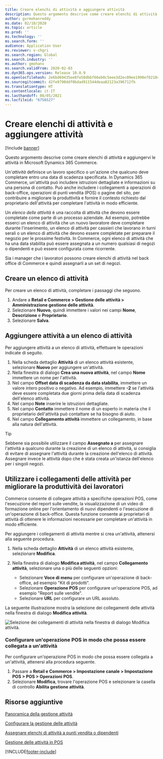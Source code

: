 ```yaml
---
title: Creare elenchi di attività e aggiungere attività
description: Questo argomento descrive come creare elenchi di attività e aggiungervi le attività in Microsoft Dynamics 365 Commerce.
author: gvrmohanreddy
ms.date: 02/10/2020
ms.topic: article
ms.prod: ''
ms.technology: ''
ms.search.form: ''
audience: Application User
ms.reviewer: v-chgri
ms.search.region: Global
ms.search.industry: ''
ms.author: gmohanv
ms.search.validFrom: 2020-02-03
ms.dyn365.ops.version: Release 10.0.9
ms.openlocfilehash: 2e6bd69435ee8fe58dbbf66eb0c5eee3d2ec09ee1998ef0218cdef643522c5bf
ms.sourcegitcommit: 42fe9790ddf0bdad911544deaa82123a396712fb
ms.translationtype: HT
ms.contentlocale: it-IT
ms.lasthandoff: 08/05/2021
ms.locfileid: "6756527"
---
```

# <a name="create-task-lists-and-add-tasks"></a>Creare elenchi di attività e aggiungere attività

[!include [banner](includes/banner.md)]

Questo argomento descrive come creare elenchi di attività e aggiungervi le attività in Microsoft Dynamics 365 Commerce.

Un'*attività* definisce un lavoro specifico o un'azione che qualcuno deve completare entro una data di scadenza specificata. In Dynamics 365 Commerce, un'attività può includere istruzioni dettagliate e informazioni su una persona di contatto. Può anche includere i collegamenti a operazioni di back-office, operazioni di punti vendita (POS) o pagine del sito, per contribuire a migliorare la produttività e fornire il contesto richiesto dal proprietario dell'attività per completare l'attività in modo efficiente.

Un *elenco delle attività* è una raccolta di attività che devono essere completate come parte di un processo aziendale. Ad esempio, potrebbe esserci un elenco di attività che un nuovo lavoratore deve completare durante l'inserimento, un elenco di attività per cassieri che lavorano in turni serali o un elenco di attività che devono essere completate per preparare il negozio per le prossime festività. In Commerce, ogni elenco di attività che ha una data stabilita può essere assegnata a un numero qualsiasi di negozi o dipendenti e può essere configurata come ricorrente.

Sia i manager che i lavoratori possono creare elenchi di attività nel back office di Commerce e quindi assegnarli a un set di negozi.

## <a name="create-a-task-list"></a>Creare un elenco di attività

Per creare un elenco di attività, completare i passaggi che seguono.

1. Andare a **Retail e Commerce \> Gestione delle attività \> Amministrazione gestione delle attività**.
1. Selezionare **Nuovo**, quindi immettere i valori nei campi **Nome**, **Descrizione** e **Proprietario**.
1. Selezionare **Salva**.

## <a name="add-tasks-to-a-task-list"></a>Aggiungere attività a un elenco di attività

Per aggiungere attività a un elenco di attività, effettuare le operazioni indicate di seguito.
 
1. Nella scheda dettaglio **Attività** di un elenco attività esistente, selezionare **Nuovo** per aggiungere un'attività.
1. Nella finestra di dialogo **Crea una nuova attività**, nel campo **Nome** immettere un nome per l'attività.
1. Nel campo **Offset data di scadenza da data stabilita**, immettere un valore intero positivo o negativo. Ad esempio, immettere **-2** se l'attività deve essere completata due giorni prima della data di scadenza dell'elenco attività.
1. Nel campo **Note** inserire le istruzioni dettagliate.
1. Nel campo **Contatto** immettere il nome di un esperto in materia che il proprietario dell'attività può contattare se ha bisogno di aiuto.
1. Nel campo **Collegamento attività** immettere un collegamento, in base alla natura dell'attività.

> [!TIP]
> Sebbene sia possibile utilizzare il campo **Assegnato a** per assegnare l'attività a qualcuno durante la creazione di un elenco di attività, si consiglia di evitare di assegnare l'attività durante la creazione dell'elenco di attività. Assegnare invece le attività dopo che è stata creata un'istanza dell'elenco per i singoli negozi.

## <a name="use-task-links-to-help-improve-worker-productivity"></a>Utilizzare i collegamenti delle attività per migliorare la produttività dei lavoratori

Commerce consente di collegare attività a specifiche operazioni POS, come l'esecuzione del report sulle vendite, la visualizzazione di un video di formazione online per l'orientamento di nuovi dipendenti o l'esecuzione di un'operazione di back-office. Questa funzione consente ai proprietari di attività di ottenere le informazioni necessarie per completare un'attività in modo efficiente.

Per aggiungere i collegamenti di attività mentre si crea un'attività, attenersi alla seguente procedura.

1. Nella scheda dettaglio **Attività** di un elenco attività esistente, selezionare **Modifica**.
1. Nella finestra di dialogo **Modifica attività**, nel campo **Collegamento attività**, selezionare una o più delle seguenti opzioni:

    - Selezionare **Voce di menu** per configurare un'operazione di back-office, ad esempio "Kit di prodotti".
    - Selezionare **Operazione POS** per configurare un'operazione POS, ad esempio "Report sulle vendite".
    - Selezionare **URL** per configurare un URL assoluto.

La seguente illustrazione mostra la selezione dei collegamenti delle attività nella finestra di dialogo **Modifica attività**.

![Selezione dei collegamenti di attività nella finestra di dialogo Modifica attività.](media/HQ-POS-Tasks-Linking.png)

### <a name="configure-a-pos-operation-so-that-it-can-be-linked-to-a-task"></a>Configurare un'operazione POS in modo che possa essere collegata a un'attività

Per configurare un'operazione POS in modo che possa essere collegata a un'attività, attenersi alla procedura seguente.

1. Passare a **Retail e Commerce \> Impostazione canale \> Impostazione POS \> POS \> Operazioni POS**.
1. Selezionare **Modifica**, trovare l'operazione POS e selezionare la casella di controllo **Abilita gestione attività**.

## <a name="additional-resources"></a>Risorse aggiuntive

[Panoramica della gestione attività](task-mgmt-overview.md)

[Configurare la gestione delle attività](task-mgmt-configure.md)

[Assegnare elenchi di attività a punti vendita o dipendenti](task-mgmt-assign-lists.md)

[Gestione delle attività in POS](task-mgmt-POS.md)


[!INCLUDE[footer-include](../includes/footer-banner.md)]
